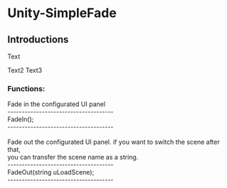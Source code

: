 # Unity-SimpleFade
<h2>Introductions</h2>
Text
<img src="https://user-images.githubusercontent.com/75275468/151568655-0cb12f7a-5a78-4d34-9625-80111bd49491.png" alt="">

Text2
Text3</br>
<img src="https://user-images.githubusercontent.com/75275468/151570719-9c6464e6-5135-4dd9-a247-5ab20dbdfe2b.png" alt="">

<h3>Functions:</h3>
Fade in the configurated UI panel</br>
-------------------------------------</br>
FadeIn();</br>
-------------------------------------</br>
</br>
Fade out the configurated UI panel. if you want to switch the scene after that, </br>
you can transfer the scene name as a string.</br>
-------------------------------------</br>
FadeOut(string uLoadScene);</br>
-------------------------------------</br>
